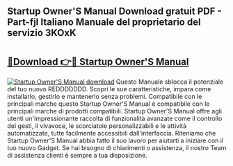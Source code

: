 ## Startup Owner'S Manual Download gratuit PDF - Part-fjI Italiano Manuale del proprietario del servizio 3KOxK

# <h2><a href="http://dfc19sg.blite.top/?on=Startup+Owner%27S+Manual">🔗Download 👉🔴 Startup Owner'S Manual</a></h2>

[![Startup Owner'S Manual download](https://i.imgur.com/lujVjoI.png)](http://dfc19sg.blite.top/?on=Startup+Owner%27S+Manual)
Questo Manuale sblocca il potenziale del tuo nuovo REDDDDDDD. Scopri le sue caratteristiche, impara come installarlo, gestirlo e mantenerlo senza problemi. Compatibile con le principali marche questo Startup Owner'S Manual è compatibile con le principali marche di prodotti compatibili. Startup Owner'S Manual offre agli utenti un'impressionante raccolta di funzionalità avanzate come il controllo dei gesti, il vivavoce, le scorciatoie personalizzabili e le attività automatizzate, tutte facilmente accessibili dall'interfaccia. Riteniamo che Startup Owner'S Manual abbia fatto il suo lavoro per aiutarti a iniziare con il tuo nuovo Gadget. Se hai bisogno di chiarimenti o assistenza, il nostro Team di assistenza clienti è sempre a tua disposizione.
